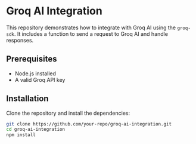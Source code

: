# Groq AI Integration

This repository demonstrates how to integrate with Groq AI using the `groq-sdk`. It includes a function to send a request to Groq AI and handle responses.

## Prerequisites

- Node.js installed
- A valid Groq API key

## Installation

Clone the repository and install the dependencies:

```bash
git clone https://github.com/your-repo/groq-ai-integration.git
cd groq-ai-integration
npm install
